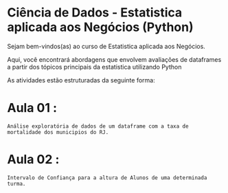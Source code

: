 # Ciência de Dados - Estatistica aplicada aos Negócios (Python)

Sejam bem-vindos(as) ao curso de Estatistica aplicada aos Negócios.

Aqui, você encontrará abordagens que envolvem avaliações de dataframes a partir dos tópicos principais da estatistica utilizando Python

As atividades estão estruturadas da seguinte forma:

# Aula 01 : 
    Análise exploratória de dados de um dataframe com a taxa de mortalidade dos municipios do RJ. 

# Aula 02 : 
    Intervalo de Confiança para a altura de Alunos de uma determinada turma.
